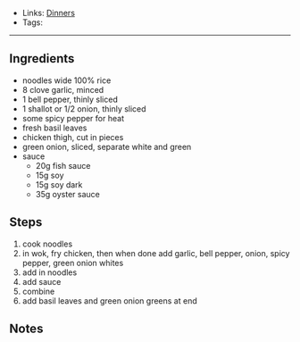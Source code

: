 - Links: [Dinners](Dinners/Dinners.md)
- Tags: 

---

## Ingredients
- noodles wide 100% rice
- 8 clove garlic, minced
- 1 bell pepper, thinly sliced
- 1 shallot or 1/2 onion, thinly sliced
- some spicy pepper for heat
- fresh basil leaves
- chicken thigh, cut in pieces
- green onion, sliced, separate white and green
- sauce
    - 20g fish sauce
    - 15g soy
    - 15g soy dark
    - 35g oyster sauce

## Steps
1. cook noodles
2. in wok, fry chicken, then when done add garlic, bell pepper, onion, spicy pepper, green onion whites
3. add in noodles
4. add sauce
5. combine
6. add basil leaves and green onion greens at end

## Notes
